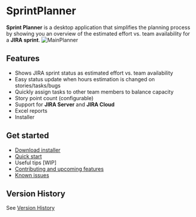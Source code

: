 
# SprintPlanner
**Sprint Planner** is a desktop application that simplifies the planning process by showing you an overview of the estimated effort vs. team availability for a **JIRA sprint**.
![MainPlanner](https://user-images.githubusercontent.com/7755563/79144099-0c818480-7dc7-11ea-8d9e-d66e16ea18eb.png)
## Features
- Shows JIRA sprint status as estimated effort vs. team availability
- Easy status update when hours estimation is changed on stories/tasks/bugs
- Quickly assign tasks to other team members to balance capacity
- Story point count (configurable)
- Support for **JIRA Server** and **JIRA Cloud**
- Excel reports
- Installer
## Get started
- [Download installer](https://github.com/remusp/SprintPlanner/releases/download/v0.0.8-beta/SprintPlanner.zip)
- [Quick start](https://github.com/remusp/SprintPlanner/wiki/Quick-Start) 
- Useful tips [WIP]
- [Contributing and upcoming features](./docs/wishlist.md)
- [Known issues](./docs/issues.md)

## Version History
See [Version History](VersionHistory.md)
    

